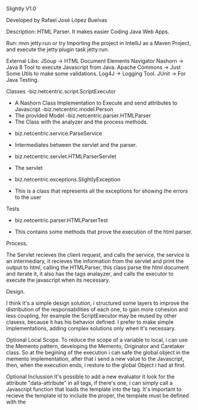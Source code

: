 Slightly V1.0

Developed by
Rafael José López Buelvas

Description: HTML Parser. It makes easier Coding Java Web Apps.

Run:
mvn jetty:run
or try Importing the project in IntelliJ as a Maven Project, and execute the jetty plugin task jetty:run.

External Libs:
JSoup -> HTML Document Elements Navigator
Nashorn -> Java 8 Tool to execute Javascript from Java.
Apache Commons -> Just Some Utils to make some validations.
Log4J -> Logging Tool.
JUnit -> For Java Testing.

Classes
-biz.netcentric.script.ScriptExecutor
 * A Nashorn Class Implementation to Execute and send attributes to Javascript
-biz.netcentric.model.Person
 * The provided Model
-biz.netcentric.parser.HTMLParser
 * The Class with the analyzer and the process methods.
- biz.netcentric.service.ParseService
 * Intermediates between the servlet and the parser.
- biz.netcentric.servlet.HTMLParserServlet
 * The servlet
- biz.netcentric.exceptions.SlightlyException
 * This is a class that represents all the exceptions for showing the errors to the user

Tests
- biz.netcentric.parser.HTMLParserTest
 * This contains some methods that prove the execution of the html parser.

Process.

The Servlet recieves the client request, and calls the service, the service is an intermediary,
it recieves the information from the servlet and print the output to html, calling the HTMLParser,
this class parse the html document and iterate it, it also has the tags analayzer,
and calls the executor to execute the javascript when its necessary.

Design.

I think it's a simple design solution, i structured some layers to improve the distribution of the
responsabilities of each one, to gain more cohesion and less coupling, for example the ScriptExecutor
may be reused by other clasess, because it has his behavior defined. I prefer to make simple
implementations, adding complex solutions only when it's necessary.

Optional Local Scope.
To reduce the scope of a variable to local, i can use the Memento pattern, developing the Memento,
Originator and Caretaker class. So at the begining of the execution i can safe the global object in
the memento implementation, after that i send a new value to the Javascript, then, when the execution
ends, i restore to the global Object i had at first.

Optional Inclussion
It's possible to add a new evaluator it look for the attribute "data-attribute" in all tags,
if there's one, i can simply call a Javascript function that loads the template into the tag.
It's important to recieve the template id to include the proper, the template must be defined
with the <template> tag.


